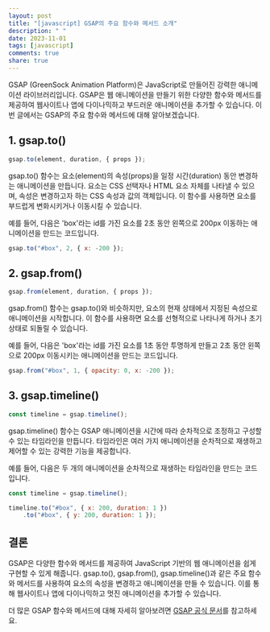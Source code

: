 ```yaml
---
layout: post
title: "[javascript] GSAP의 주요 함수와 메서드 소개"
description: " "
date: 2023-11-01
tags: [javascript]
comments: true
share: true
---
```


GSAP (GreenSock Animation Platform)은 JavaScript로 만들어진 강력한 애니메이션 라이브러리입니다. GSAP은 웹 애니메이션을 만들기 위한 다양한 함수와 메서드를 제공하여 웹사이트나 앱에 다이나믹하고 부드러운 애니메이션을 추가할 수 있습니다. 이번 글에서는 GSAP의 주요 함수와 메서드에 대해 알아보겠습니다.

## 1. gsap.to()

```javascript
gsap.to(element, duration, { props });
```

gsap.to() 함수는 요소(element)의 속성(props)을 일정 시간(duration) 동안 변경하는 애니메이션을 만듭니다. 요소는 CSS 선택자나 HTML 요소 자체를 나타낼 수 있으며, 속성은 변경하고자 하는 CSS 속성과 값의 객체입니다. 이 함수를 사용하면 요소를 부드럽게 변화시키거나 이동시킬 수 있습니다.

예를 들어, 다음은 'box'라는 id를 가진 요소를 2초 동안 왼쪽으로 200px 이동하는 애니메이션을 만드는 코드입니다.

```javascript
gsap.to("#box", 2, { x: -200 });
```

## 2. gsap.from()

```javascript
gsap.from(element, duration, { props });
```

gsap.from() 함수는 gsap.to()와 비슷하지만, 요소의 현재 상태에서 지정된 속성으로 애니메이션을 시작합니다. 이 함수를 사용하면 요소를 선형적으로 나타나게 하거나 초기 상태로 되돌릴 수 있습니다.

예를 들어, 다음은 'box'라는 id를 가진 요소를 1초 동안 투명하게 만들고 2초 동안 왼쪽으로 200px 이동시키는 애니메이션을 만드는 코드입니다.

```javascript
gsap.from("#box", 1, { opacity: 0, x: -200 });
```

## 3. gsap.timeline()

```javascript
const timeline = gsap.timeline();
```

gsap.timeline() 함수는 GSAP 애니메이션을 시간에 따라 순차적으로 조정하고 구성할 수 있는 타임라인을 만듭니다. 타임라인은 여러 가지 애니메이션을 순차적으로 재생하고 제어할 수 있는 강력한 기능을 제공합니다.

예를 들어, 다음은 두 개의 애니메이션을 순차적으로 재생하는 타임라인을 만드는 코드입니다.

```javascript
const timeline = gsap.timeline();

timeline.to("#box", { x: 200, duration: 1 })
    .to("#box", { y: 200, duration: 1 });
```

## 결론

GSAP은 다양한 함수와 메서드를 제공하여 JavaScript 기반의 웹 애니메이션을 쉽게 구현할 수 있게 해줍니다. gsap.to(), gsap.from(), gsap.timeline()과 같은 주요 함수와 메서드를 사용하여 요소의 속성을 변경하고 애니메이션을 만들 수 있습니다. 이를 통해 웹사이트나 앱에 다이나믹하고 멋진 애니메이션을 추가할 수 있습니다.

더 많은 GSAP 함수와 메서드에 대해 자세히 알아보려면 [GSAP 공식 문서](https://greensock.com/docs/)를 참고하세요.